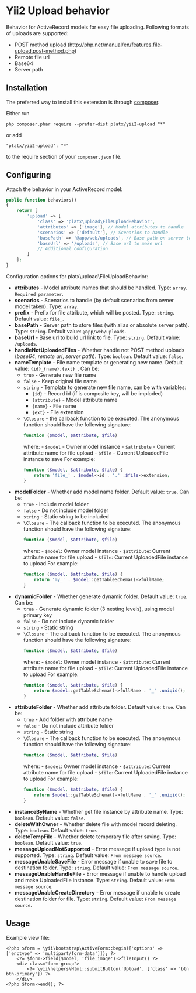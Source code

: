 Yii2 Upload behavior
======================
Behavior for ActiveRecord models for easy file uploading. 
Following formats of uploads are supported:
 * POST method upload (http://php.net/manual/en/features.file-upload.post-method.php)
 * Remote file url
 * Base64
 * Server path

Installation
------------

The preferred way to install this extension is through [composer](http://getcomposer.org/download/).

Either run

```
php composer.phar require --prefer-dist platx/yii2-upload "*"
```

or add

```
"platx/yii2-upload": "*"
```

to the require section of your `composer.json` file.


Configuring
-----

Attach the behavior in your ActiveRecord model:

```php
public function behaviors()
{
    return [
        'upload' => [
            'class' => 'platx\upload\FileUploadBehavior',
            'attributes' => ['image'], // Model attributes to handle
            'scenarios' => ['default'], // Scenarios to handle
            'basePath' => '@app/web/uploads', // Base path on server to store files
            'baseUrl' => '/uploads', // Base url to make url
            // Additional configuration
        ]
    ];
}
```

Configuration options for platx\upload\FileUploadBehavior:

 * **attributes** - Model attribute names that should be handled. Type: `array`. `Required parameter`.
 * **scenarios** - Scenarios to handle (by default scenarios from owner model taken). Type: `array`.
 * **prefix** - Prefix for file attribute, which will be posted. Type: `string`. Default value: `file_`.
 * **basePath** - Server path to store files (with alias or absolute server path). Type: `string`. Default value: `@app/web/uploads`.
 * **baseUrl** - Base url to build url link to file. Type: `string`. Default value: `/uploads`.
 * **handleNotUploadedFiles** - Whether handle not POST method uploads (*base64*, *remote url*, *server path*). Type: `boolean`. Default value: `false`.
 * **nameTemplate** - File name template or generating new name. Default value: `{id}_{name}.{ext} `. Can be:
    - `true` - Generate new file name
    - `false` - Keep original file name
    - `string` - Template to generate new file name, can be with variables:
        - `{id}` - Record id (if is composite key, will be imploded)
        - `{attribute}` - Model attribute name
        - `{name}` - File name
        - `{ext}` - File extension
    - `\Closure` - the callback function to be executed. The anonymous
        function should have the following signature:
        ```php
        function ($model, $attribute, $file)
        ```
        where:
            - `$model` - Owner model instance
            - `$attribute` -  Current attribute name for file upload
            - `$file` -  Current UploadedFile instance to save
        For example:
        ```php
        function ($model, $attribute, $file) {
            return 'file_' . $model->id . '.' .$file->extension;
        }
        ```
 * **modelFolder** - Whether add model name folder. Default value: `true`. Can be:
    - `true` - Include model folder
    - `false` - Do not include model folder
    - `string` - Static string to be included
    - `\Closure` - The callback function to be executed. The anonymous
        function should have the following signature:
        ```php
        function ($model, $attribute, $file)
        ```
        where:
            - `$model`: Owner model instance
            - `$attribute`: Current attribute name for file upload
            - `$file`: Current UploadedFile instance to upload
        For example:
        ```php
        function ($model, $attribute, $file) {
            return 'my_' . $model::getTableSchema()->fullName;
        }
        ```
 * **dynamicFolder** - Whether generate dynamic folder. Default value: `true`. Can be:
    - `true` - Generate dynamic folder (3 nesting levels), using model primary key
    - `false` - Do not include dynamic folder
    - `string` - Static string
    - `\Closure` - The callback function to be executed. The anonymous
        function should have the following signature:
        ```php
        function ($model, $attribute, $file)
        ```
        where:
            - `$model`: Owner model instance
            - `$attribute`: Current attribute name for file upload
            - `$file`: Current UploadedFile instance to upload
        For example:
        ```php
        function ($model, $attribute, $file) {
            return $model::getTableSchema()->fullName . '_' .uniqid();
        }
        ```
 * **attributeFolder** - Whether add attribute folder. Default value: `true`. Can be:
    - `true` - Add folder with attribute name
    - `false` - Do not include attribute folder
    - `string` - Static string
    - `\Closure` - The callback function to be executed. The anonymous
        function should have the following signature:
        ```php
        function ($model, $attribute, $file)
        ```
        where:
            - `$model`: Owner model instance
            - `$attribute`: Current attribute name for file upload
            - `$file`: Current UploadedFile instance to upload
        For example:
        ```php
        function ($model, $attribute, $file) {
            return $model::getTableSchema()->fullName . '_' .uniqid();
        }
        ```
 * **instanceByName** - Whether get file instance by attribute name. Type: `boolean`. Default value: `false`.
 * **deleteWithOwner** - Whether delete file with model record deleting. Type: `boolean`. Default value: `true`.
 * **deleteTempFile** - Whether delete temporary file after saving. Type: `boolean`. Default value: `true`.
 * **messageUploadNotSupported** - Error message if upload type is not supported. Type: `string`. Default value: `From message source`.
 * **messageUnableSaveFile** - Error message if unable to save file to destination folder. Type: `string`. Default value: `From message source`.
 * **messageUnableHandleFile** - Error message if unable to handle upload and make UploadedFile instance. Type: `string`. Default value: `From message source`.
 * **messageUnableCreateDirectory** - Error message if unable to create destination folder for file. Type: `string`. Default value: `From message source`.


Usage
-----

Example view file:
```text
<?php $form = \yii\bootstrap\ActiveForm::begin(['options' => ['enctype' => 'multipart/form-data']]); ?>
    <?= $form->field($model, 'file_image')->fileInput() ?>
    <div class="form-group">
        <?= \yii\helpers\Html::submitButton('Upload', ['class' => 'btn btn-primary']) ?>
    </div>
<?php $form->end(); ?>
```
